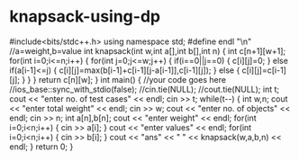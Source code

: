# knapsack-using-dp
#include<bits/stdc++.h>
using namespace std;
#define endl "\n"
//a=weight,b=value
int knapsack(int w,int a[],int b[],int n)
{
	int c[n+1][w+1];
	for(int i=0;i<=n;i++)
	{
		for(int j=0;j<=w;j++)
		{
			if(i==0||j==0)
			{
				c[i][j]=0;
			}
			else if(a[i-1]<=j)
			{
				c[i][j]=max(b[i-1]+c[i-1][j-a[i-1]],c[i-1][j]); 
			}
			else
			{
				c[i][j]=c[i-1][j];
			}
		}
	}
	return c[n][w];
}
int main()
{
	//your code goes here
	//ios_base::sync_with_stdio(false);
	//cin.tie(NULL);
	//cout.tie(NULL);
	int t;
	cout << "enter no. of test cases" << endl;
	cin >> t;
	while(t--)
	{
		int w,n;
		cout << "enter total weight" << endl;
		cin >> w;
		cout << "enter no. of objects" << endl;
		cin >> n;
		int a[n],b[n];
		cout << "enter weight" << endl;
		for(int i=0;i<n;i++)
		{
			cin >> a[i];
		}
		cout << "enter values" << endl;
		for(int i=0;i<n;i++)
		{
			cin >> b[i];
		}
		cout << "ans" << " " << knapsack(w,a,b,n) << endl;
	}
	return 0;
}

